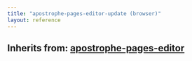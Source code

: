 ```yaml
---
title: "apostrophe-pages-editor-update (browser)"
layout: reference
---
```

## Inherits from: [apostrophe-pages-editor](../apostrophe-pages/browser-apostrophe-pages-editor.html)

